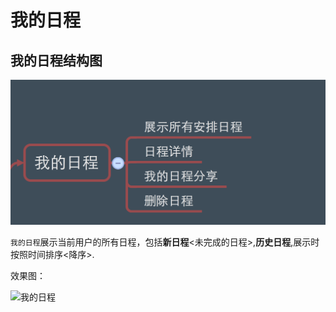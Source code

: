 # 我的日程


## 我的日程结构图

![我的日程](我的日程1.png)


```我的日程```展示当前用户的所有日程，包括**新日程**<未完成的日程>,**历史日程**,展示时按照时间排序<降序>.



效果图：

![我的日程](我的日程记录.png)



